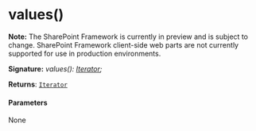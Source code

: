 # values()
**Note:** The SharePoint Framework is currently in preview and is subject to change. SharePoint Framework client-side web parts are not currently supported for use in production environments.





**Signature:** _values(): [Iterator](../../es6-collections/interface/iterator.md)<V>;_

**Returns**: [`Iterator`](../../es6-collections/interface/iterator.md)<V>





#### Parameters
None


